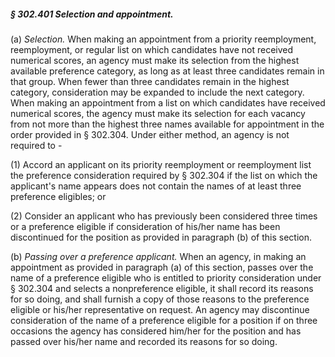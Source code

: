 ##### § 302.401 Selection and appointment. #####

(a) *Selection.* When making an appointment from a priority reemployment, reemployment, or regular list on which candidates have not received numerical scores, an agency must make its selection from the highest available preference category, as long as at least three candidates remain in that group. When fewer than three candidates remain in the highest category, consideration may be expanded to include the next category. When making an appointment from a list on which candidates have received numerical scores, the agency must make its selection for each vacancy from not more than the highest three names available for appointment in the order provided in § 302.304. Under either method, an agency is not required to -

(1) Accord an applicant on its priority reemployment or reemployment list the preference consideration required by § 302.304 if the list on which the applicant's name appears does not contain the names of at least three preference eligibles; or

(2) Consider an applicant who has previously been considered three times or a preference eligible if consideration of his/her name has been discontinued for the position as provided in paragraph (b) of this section.

(b) *Passing over a preference applicant.* When an agency, in making an appointment as provided in paragraph (a) of this section, passes over the name of a preference eligible who is entitled to priority consideration under § 302.304 and selects a nonpreference eligible, it shall record its reasons for so doing, and shall furnish a copy of those reasons to the preference eligible or his/her representative on request. An agency may discontinue consideration of the name of a preference eligible for a position if on three occasions the agency has considered him/her for the position and has passed over his/her name and recorded its reasons for so doing.